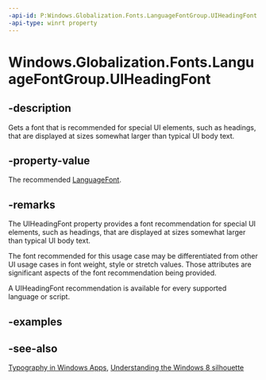 ```yaml
---
-api-id: P:Windows.Globalization.Fonts.LanguageFontGroup.UIHeadingFont
-api-type: winrt property
---
```


<!-- Property syntax
public Windows.Globalization.Fonts.LanguageFont UIHeadingFont { get; }
-->

# Windows.Globalization.Fonts.LanguageFontGroup.UIHeadingFont

## -description
Gets a font that is recommended for special UI elements, such as headings, that are displayed at sizes somewhat larger than typical UI body text.

## -property-value
The recommended [LanguageFont](languagefont.md).

## -remarks
The UIHeadingFont property provides a font recommendation for special UI elements, such as headings, that are displayed at sizes somewhat larger than typical UI body text.

The font recommended for this usage case may be differentiated from other UI usage cases in font weight, style or stretch values. Those attributes are significant aspects of the font recommendation being provided.

A UIHeadingFont recommendation is available for every supported language or script.

## -examples

## -see-also
[Typography in Windows Apps](/windows/apps/design/style/typography), [Understanding the Windows 8 silhouette](/previous-versions/windows/apps/hh872191(v=win.10))

